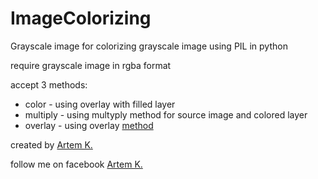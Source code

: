 # ImageColorizing
Grayscale image for colorizing grayscale image using PIL in python

require grayscale image in rgba format

accept 3 methods:

* color - using overlay with filled layer 
* multiply - using multyply method for source image and colored layer
* overlay - using overlay [method](http://www.deepskycolors.com/archive/2010/04/21/formulas-for-Photoshop-blending-modes.html)

created by [Artem K.](https://github.com/Kryvonis)

follow me on facebook [Artem K.](https://www.facebook.com/artem.kryvonis)
